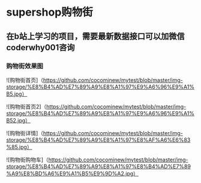 # supershop购物街

## 在b站上学习的项目，需要最新数据接口可以加微信coderwhy001咨询

### 购物街效果图
![购物街首页]（https://github.com/cocominew/mytest/blob/master/img-storage/%E8%B4%AD%E7%89%A9%E8%A1%97%E9%A6%96%E9%A1%B5.jpg）

![购物街首页2]（https://github.com/cocominew/mytest/blob/master/img-storage/%E8%B4%AD%E7%89%A9%E8%A1%97%E9%A6%96%E9%A1%B52.jpg）

![购物街详情]（https://github.com/cocominew/mytest/blob/master/img-storage/%E8%B4%AD%E7%89%A9%E8%A1%97%E8%AF%A6%E6%83%85.jpg）

![购物街购物车]（https://github.com/cocominew/mytest/blob/master/img-storage/%E8%B4%AD%E7%89%A9%E8%A1%97%E8%B4%AD%E7%89%A9%E8%BD%A6%E9%A1%B5%E9%9D%A2.jpg）
